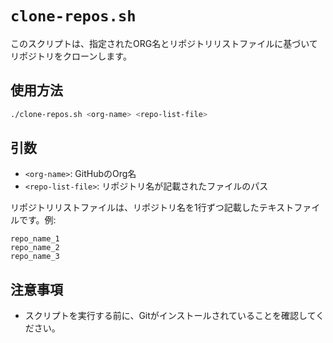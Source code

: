 # `clone-repos.sh`

このスクリプトは、指定されたORG名とリポジトリリストファイルに基づいてリポジトリをクローンします。

## 使用方法

```bash
./clone-repos.sh <org-name> <repo-list-file>
```

## 引数

- `<org-name>`: GitHubのOrg名
- `<repo-list-file>`: リポジトリ名が記載されたファイルのパス

リポジトリリストファイルは、リポジトリ名を1行ずつ記載したテキストファイルです。例:

```
repo_name_1
repo_name_2
repo_name_3
```

## 注意事項

- スクリプトを実行する前に、Gitがインストールされていることを確認してください。
